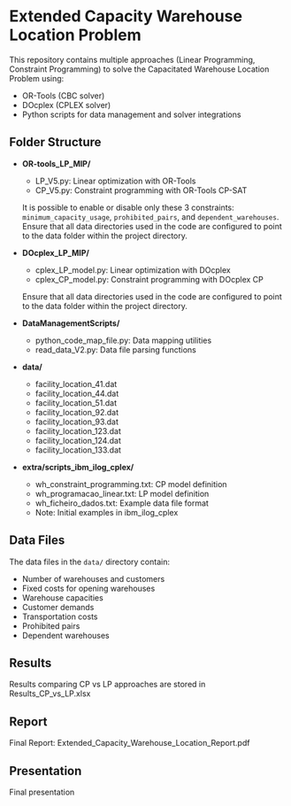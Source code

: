 # Extended Capacity Warehouse Location Problem

This repository contains multiple approaches (Linear Programming, Constraint Programming) to solve the Capacitated Warehouse Location Problem using:
- OR-Tools (CBC solver)
- DOcplex (CPLEX solver) 
- Python scripts for data management and solver integrations

## Folder Structure

- **OR-tools_LP_MIP/**
  - LP_V5.py: Linear optimization with OR-Tools
  - CP_V5.py: Constraint programming with OR-Tools CP-SAT

  It is possible to enable or disable only these 3 constraints: `minimum_capacity_usage`, `prohibited_pairs`, and `dependent_warehouses`.
  Ensure that all data directories used in the code are configured to point to the data folder within the project directory.

- **DOcplex_LP_MIP/**
  - cplex_LP_model.py: Linear optimization with DOcplex
  - cplex_CP_model.py: Constraint programming with DOcplex CP
    
  Ensure that all data directories used in the code are configured to point to the data folder within the project directory.

- **DataManagementScripts/**
  - python_code_map_file.py: Data mapping utilities
  - read_data_V2.py: Data file parsing functions

- **data/**
  - facility_location_41.dat
  - facility_location_44.dat
  - facility_location_51.dat
  - facility_location_92.dat
  - facility_location_93.dat
  - facility_location_123.dat
  - facility_location_124.dat
  - facility_location_133.dat

- **extra/scripts_ibm_ilog_cplex/**
  - wh_constraint_programming.txt: CP model definition
  - wh_programacao_linear.txt: LP model definition  
  - wh_ficheiro_dados.txt: Example data file format
  - Note: Initial examples in ibm_ilog_cplex
## Data Files
The data files in the `data/` directory contain:
- Number of warehouses and customers
- Fixed costs for opening warehouses
- Warehouse capacities
- Customer demands 
- Transportation costs
- Prohibited pairs
- Dependent warehouses


## Results
Results comparing CP vs LP approaches are stored in Results_CP_vs_LP.xlsx

## Report
Final Report: Extended_Capacity_Warehouse_Location_Report.pdf

## Presentation
Final presentation

